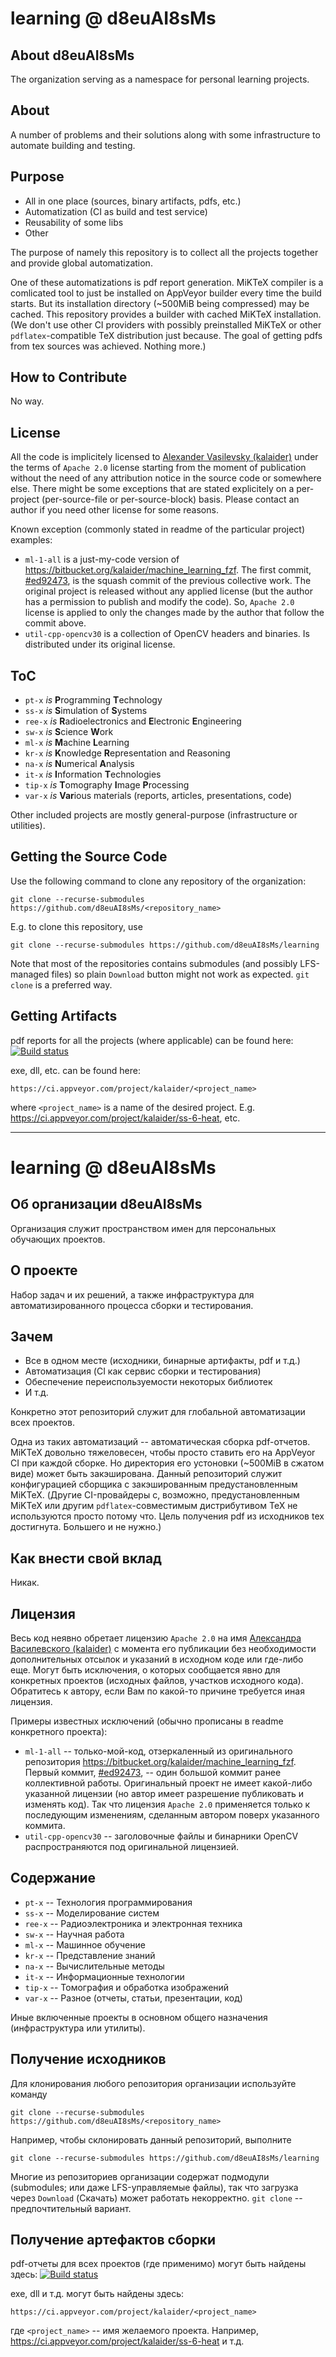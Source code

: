 # learning @ d8euAI8sMs

## About d8euAI8sMs

The organization serving as a namespace for personal learning projects.

## About

A number of problems and their solutions along with some infrastructure to automate building and testing.

## Purpose

* All in one place (sources, binary artifacts, pdfs, etc.)
* Automatization (CI as build and test service)
* Reusability of some libs
* Other

The purpose of namely this repository is to collect all the projects together and provide global automatization.

One of these automatizations is pdf report generation. MiKTeX compiler is a comlicated tool to just be installed on AppVeyor builder every time the build starts. But its installation directory (~500MiB being compressed) may be cached. This repository provides a builder with cached MiKTeX installation. (We don't use other CI providers with possibly preinstalled MiKTeX or other `pdflatex`-compatible TeX distribution just because. The goal of getting pdfs from tex sources was achieved. Nothing more.)

## How to Contribute

No way.

## License

All the code is implicitely licensed to [Alexander Vasilevsky (kalaider)](https://github.com/kalaider) under the terms of `Apache 2.0` license starting from the moment of publication without the need of any attribution notice in the source code or somewhere else. There might be some exceptions that are stated explicitely on a per-project (per-source-file or per-source-block) basis. Please contact an author if you need other license for some reasons.

Known exception (commonly stated in readme of the particular project) examples:

* `ml-1-all` is a just-my-code version of https://bitbucket.org/kalaider/machine_learning_fzf. The first commit, [#ed92473](https://github.com/d8euAI8sMs/ml-1-all/commit/ed924739686c443dc4816916cd8a6c9a6be6d1dc), is the squash commit of the previous collective work. The original project is released without any applied license (but the author has a permission to publish and modify the code). So, `Apache 2.0` license is applied to only the changes made by the author that follow the commit above.
* `util-cpp-opencv30` is a collection of OpenCV headers and binaries. Is distributed under its original license.

## ToC

* `pt-x` _is_ **P**rogramming **T**echnology
* `ss-x` _is_ **S**imulation of **S**ystems
* `ree-x` _is_ **R**adioelectronics and **E**lectronic **E**ngineering
* `sw-x` _is_ **S**cience **W**ork
* `ml-x` _is_ **M**achine **L**earning
* `kr-x` _is_ **K**nowledge **R**epresentation and Reasoning
* `na-x` _is_ **N**umerical **A**nalysis
* `it-x` _is_ **I**nformation **T**echnologies
* `tip-x` _is_ **T**omography **I**mage **P**rocessing
* `var-x` _is_ **Var**ious materials (reports, articles, presentations, code)

Other included projects are mostly general-purpose (infrastructure or utilities).

## Getting the Source Code

Use the following command to clone any repository of the organization:

```git
git clone --recurse-submodules https://github.com/d8euAI8sMs/<repository_name>
```

E.g. to clone this repository, use

```git
git clone --recurse-submodules https://github.com/d8euAI8sMs/learning
```

Note that most of the repositories contains submodules (and possibly LFS-managed files) so plain `Download` button might not work as expected. `git clone` is a preferred way.

## Getting Artifacts

pdf reports for all the projects (where applicable) can be found here: [![Build status](https://ci.appveyor.com/api/projects/status/1n2vfw3i1l7mp23x?svg=true)](https://ci.appveyor.com/project/kalaider/learning)

exe, dll, etc. can be found here:

```
https://ci.appveyor.com/project/kalaider/<project_name>
```

where `<project_name>` is a name of the desired project. E.g. https://ci.appveyor.com/project/kalaider/ss-6-heat, etc.

---

# learning @ d8euAI8sMs

## Об организации d8euAI8sMs

Организация служит пространством имен для персональных обучающих проектов.

## О проекте

Набор задач и их решений, а также инфраструктура для автоматизированного процесса сборки и тестирования.

## Зачем

* Все в одном месте (исходники, бинарные артифакты, pdf и т.д.)
* Автоматизация (CI как сервис сборки и тестирования)
* Обеспечение переиспользуемости некоторых библиотек
* И т.д.

Конкретно этот репозиторий служит для глобальной автоматизации всех проектов.

Одна из таких автоматизаций -- автоматическая сборка pdf-отчетов. MiKTeX довольно тяжеловесен, чтобы просто ставить его на AppVeyor CI при каждой сборке. Но директория его устоновки (~500MiB в сжатом виде) может быть закэширована. Данный репозиторий служит конфигурацией сборщика с закэшированным предустановленным MiKTeX. (Другие CI-провайдеры с, возможно, предустановленным MiKTeX или другим `pdflatex`-совместимым дистрибутивом TeX не используются просто потому что. Цель получения pdf из исходников tex достигнута. Большего и не нужно.)

## Как внести свой вклад

Никак.

## Лицензия

Весь код неявно обретает лицензию `Apache 2.0` на имя [Александра Василевского (kalaider)](https://github.com/kalaider) с момента его публикации без необходимости дополнительных отсылок и указаний в исходном коде или где-либо еще. Могут быть исключения, о которых сообщается явно для конкретных проектов (исходных файлов, участков исходного кода). Обратитесь к автору, если Вам по какой-то причине требуется иная лицензия.

Примеры известных исключений (обычно прописаны в readme конкретного проекта):

* `ml-1-all` -- только-мой-код, отзеркаленный из оригинального репозитория https://bitbucket.org/kalaider/machine_learning_fzf. Первый коммит, [#ed92473](https://github.com/d8euAI8sMs/ml-1-all/commit/ed924739686c443dc4816916cd8a6c9a6be6d1dc), -- один большой коммит ранее коллективной работы. Оригинальный проект не имеет какой-либо указанной лицензии (но автор имеет разрешение публиковать и изменять код). Так что лицензия `Apache 2.0` применяется только к последующим изменениям, сделанным автором поверх указанного коммита.
* `util-cpp-opencv30` -- заголовочные файлы и бинарники OpenCV распространяются под оригинальной лицензией.

## Содержание

* `pt-x` -- Технология программирования
* `ss-x` -- Моделирование систем
* `ree-x` -- Радиоэлектроника и электронная техника
* `sw-x` -- Научная работа
* `ml-x` -- Машинное обучение
* `kr-x` -- Представление знаний
* `na-x` -- Вычислительные методы
* `it-x` -- Информационные технологии
* `tip-x` -- Томография и обработка изображений
* `var-x` -- Разное (отчеты, статьи, презентации, код)

Иные включенные проекты в основном общего назначения (инфраструктура или утилиты).

## Получение исходников

Для клонирования любого репозитория организации используйте команду

```git
git clone --recurse-submodules https://github.com/d8euAI8sMs/<repository_name>
```

Например, чтобы склонировать данный репозиторий, выполните

```git
git clone --recurse-submodules https://github.com/d8euAI8sMs/learning
```

Многие из репозиториев организации содержат подмодули (submodules; или даже LFS-управляемые файлы), так что загрузка через `Download` (Скачать) может работать некорректно. `git clone` -- предпочтительный вариант.

## Получение артефактов сборки

pdf-отчеты для всех проектов (где применимо) могут быть найдены здесь: [![Build status](https://ci.appveyor.com/api/projects/status/1n2vfw3i1l7mp23x?svg=true)](https://ci.appveyor.com/project/kalaider/learning)

exe, dll и т.д. могут быть найдены здесь:

```
https://ci.appveyor.com/project/kalaider/<project_name>
```

где `<project_name>` -- имя желаемого проекта. Например, https://ci.appveyor.com/project/kalaider/ss-6-heat и т.д.
